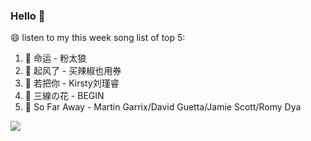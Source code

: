 

### Hello 👋

😄 listen to my this week song list of top 5:

1. 🎵 命运 - 粉太狼
2. 🎵 起风了 - 买辣椒也用券
3. 🎵 若把你 - Kirsty刘瑾睿
4. 🎵 三線の花 - BEGIN
5. 🎵 So Far Away - Martin Garrix/David Guetta/Jamie Scott/Romy Dya

<img align="left"  src="https://github-readme-stats.vercel.app/api?username=370966584&show_icons=true&theme=radical" />